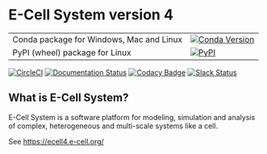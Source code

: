 E-Cell System version 4
=======================

|   |  |
| ------------- | ------------- |
| Conda package for Windows, Mac and Linux | [![Conda Version](https://img.shields.io/conda/vn/conda-forge/ecell4_base.svg)](https://github.com/conda-forge/ecell4_base-feedstock) |
| PyPI (wheel) package for Linux | [![PyPI](https://img.shields.io/pypi/v/ecell4_base.svg)](https://pypi.python.org/pypi/ecell4_base) |

[![CircleCI](https://circleci.com/gh/ecell/ecell4_base.svg?style=svg)](https://circleci.com/gh/ecell/ecell4_base)
[![Documentation Status](https://readthedocs.org/projects/ecell4/badge/?version=latest)](http://ecell4.readthedocs.org/en/latest/?badge=latest)
[![Codacy Badge](https://api.codacy.com/project/badge/Grade/87e076986e354b508f66af0a0ca3373d)](https://www.codacy.com/app/ecell/ecell4_base?utm_source=github.com&amp;utm_medium=referral&amp;utm_content=ecell/ecell4_base&amp;utm_campaign=Badge_Grade)
[![Slack Status](https://img.shields.io/badge/chat-on%20slack-50baa6.svg)](https://ecell-project.herokuapp.com/)
<!---[![Slack Status](https://ecell-project.herokuapp.com/badge.svg)](https://ecell-project.herokuapp.com/)--->

What is E-Cell System?
----------------------

E-Cell System is a software platform for modeling, simulation and analysis of complex, heterogeneous and multi-scale systems like a cell.

See https://ecell4.e-cell.org/
